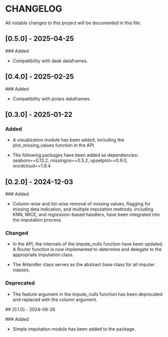 # CHANGELOG

All notable changes to this project will be documented in this file.

## [0.5.0] - 2025-04-25

### Added

- Compatibility with dask dataframes.

## [0.4.0] - 2025-02-25

### Added

- Compatibility with polars dataframes.

## [0.3.0] - 2025-01-22

### Added

- A visualization module has been added, including the plot_missing_values function in the API.

- The following packages have been added as dependencies: seaborn==0.13.2, missingno==0.5.2, upsetplot==0.9.0, wordcloud==1.9.4

## [0.2.0] - 2024-12-03

### Added

- Column-wise and list-wise removal of missing values, flagging for missing data indication, and multiple imputation methods, including KNN, MICE, and regression-based handlers, have been integrated into the imputation process.

### Changed

- In the API, the internals of the impute_nulls function have been updated. A Router function is now implemented to determine and delegate to the appropriate imputation class.

- The AHandler class serves as the abstract base class for all imputer classes.

### Deprecated

- The feature argument in the impute_nulls function has been deprecated and replaced with the column argument.

## [0.1.0] - 2024-08-28

### Added

- Simple imputation module has been added to the package.
